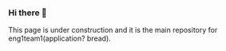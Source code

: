 ### Hi there 👋
This page is under construction and it is the main repository for eng1team1(application? bread).


